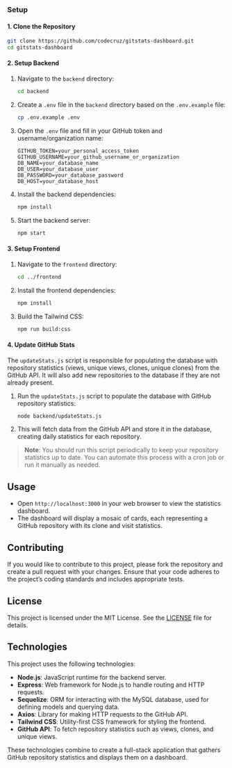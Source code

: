### Setup

#### 1. Clone the Repository

```bash
git clone https://github.com/codecruz/gitstats-dashboard.git
cd gitstats-dashboard
```



#### 2. Setup Backend

1. Navigate to the `backend` directory:

    ```bash
    cd backend
    ```

2. Create a `.env` file in the `backend` directory based on the `.env.example` file:

    ```bash
    cp .env.example .env
    ```

3. Open the `.env` file and fill in your GitHub token and username/organization name:

    ```env
    GITHUB_TOKEN=your_personal_access_token
    GITHUB_USERNAME=your_github_username_or_organization
    DB_NAME=your_database_name
    DB_USER=your_database_user
    DB_PASSWORD=your_database_password
    DB_HOST=your_database_host
    ```

4. Install the backend dependencies:

    ```bash
    npm install
    ```

5. Start the backend server:

    ```bash
    npm start
    ```

#### 3. Setup Frontend

1. Navigate to the `frontend` directory:

    ```bash
    cd ../frontend
    ```

2. Install the frontend dependencies:

    ```bash
    npm install
    ```

3. Build the Tailwind CSS:

    ```bash
    npm run build:css
    ```

#### 4. Update GitHub Stats

The `updateStats.js` script is responsible for populating the database with repository statistics (views, unique views, clones, unique clones) from the GitHub API. It will also add new repositories to the database if they are not already present.

1. Run the `updateStats.js` script to populate the database with GitHub repository statistics:

    ```bash
    node backend/updateStats.js
    ```

2. This will fetch data from the GitHub API and store it in the database, creating daily statistics for each repository.

> **Note**: You should run this script periodically to keep your repository statistics up to date. You can automate this process with a cron job or run it manually as needed.


## Usage

- Open `http://localhost:3000` in your web browser to view the statistics dashboard.
- The dashboard will display a mosaic of cards, each representing a GitHub repository with its clone and visit statistics.

## Contributing

If you would like to contribute to this project, please fork the repository and create a pull request with your changes. Ensure that your code adheres to the project’s coding standards and includes appropriate tests.

## License

This project is licensed under the MIT License. See the [LICENSE](LICENSE) file for details.

## Technologies

This project uses the following technologies:

- **Node.js**: JavaScript runtime for the backend server.
- **Express**: Web framework for Node.js to handle routing and HTTP requests.
- **Sequelize**: ORM for interacting with the MySQL database, used for defining models and querying data.
- **Axios**: Library for making HTTP requests to the GitHub API.
- **Tailwind CSS**: Utility-first CSS framework for styling the frontend.
- **GitHub API**: To fetch repository statistics such as views, clones, and unique views.

These technologies combine to create a full-stack application that gathers GitHub repository statistics and displays them on a dashboard. 
